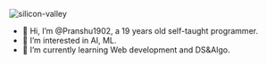 ![silicon-valley](https://user-images.githubusercontent.com/70687348/170267167-e5e2d511-8b96-457a-a9e8-ffee84065d94.gif)


- 👋 Hi, I’m @Pranshu1902, a 19 years old self-taught programmer.
- 👀 I’m interested in AI, ML.
- 🌱 I’m currently learning Web development and DS&Algo.
